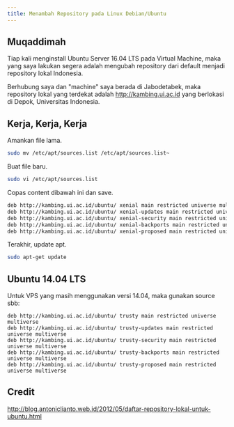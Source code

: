 ```yaml
---
title: Menambah Repository pada Linux Debian/Ubuntu
---
```


## Muqaddimah

Tiap kali menginstall Ubuntu Server 16.04 LTS pada Virtual Machine, maka yang 
saya lakukan segera adalah mengubah repository dari default menjadi repository 
lokal Indonesia.

Berhubung saya dan "machine" saya berada di Jabodetabek, maka repository lokal
yang terdekat adalah http://kambing.ui.ac.id yang berlokasi di Depok, 
Universitas Indonesia. 

## Kerja, Kerja, Kerja

Amankan file lama.
```sh
sudo mv /etc/apt/sources.list /etc/apt/sources.list~
```

Buat file baru.
```sh
sudo vi /etc/apt/sources.list
```

Copas content dibawah ini dan save.

```sh
deb http://kambing.ui.ac.id/ubuntu/ xenial main restricted universe multiverse
deb http://kambing.ui.ac.id/ubuntu/ xenial-updates main restricted universe multiverse
deb http://kambing.ui.ac.id/ubuntu/ xenial-security main restricted universe multiverse
deb http://kambing.ui.ac.id/ubuntu/ xenial-backports main restricted universe multiverse
deb http://kambing.ui.ac.id/ubuntu/ xenial-proposed main restricted universe multiverse
```

Terakhir, update apt.
```sh
sudo apt-get update
```

## Ubuntu 14.04 LTS

Untuk VPS yang masih menggunakan versi 14.04, maka gunakan source sbb:

```
deb http://kambing.ui.ac.id/ubuntu/ trusty main restricted universe multiverse
deb http://kambing.ui.ac.id/ubuntu/ trusty-updates main restricted universe multiverse
deb http://kambing.ui.ac.id/ubuntu/ trusty-security main restricted universe multiverse
deb http://kambing.ui.ac.id/ubuntu/ trusty-backports main restricted universe multiverse
deb http://kambing.ui.ac.id/ubuntu/ trusty-proposed main restricted universe multiverse
```

## Credit

http://blog.antoniclianto.web.id/2012/05/daftar-repository-lokal-untuk-ubuntu.html
